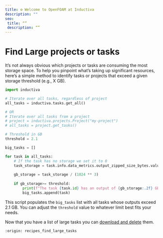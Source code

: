 ```yaml
---
title: ⚙️ Welcome to OpenFOAM at Inductiva
description: ""
seo:
 title: “”
 description: “”
---
```


# Find Large projects or tasks

It’s not always obvious which projects or tasks are consuming the most storage
space. To help you pinpoint what’s taking up significant resources, here’s a
simple method to identify tasks or projects that exceed a given storage
threshold (e.g., X GB).

```python
import inductiva

# Iterate over all tasks, regardless of project
all_tasks = inductiva.tasks.get_all()

# OR
# Iterate over all tasks from a project
# project = inductiva.projects.Project("my-project")
# all_tasks = project.get_tasks()

# Threshold in GB
threshold = 2.1

big_tasks = []

for task in all_tasks:
    # If the task has no storage we set it to 0
    task_storage = task.info.data_metrics.output_zipped_size_bytes.value or 0
    
    gb_storage = task_storage / (1024 ** 3)
    
    if gb_storage>= threshold:
        print(f"The task {task.id} has an output of {gb_storage:.2f} GB.")
        big_tasks.append(task)
```

This script populates the `big_tasks` list with all tasks whose outputs exceed
2.1 GB. You can adjust the `threshold` value to whatever limit best fits your needs.

Now that you have a list of large tasks you can [download and delete](download-and-delete) them.

```{banner_small}
:origin: recipes_find_large_tasks
```